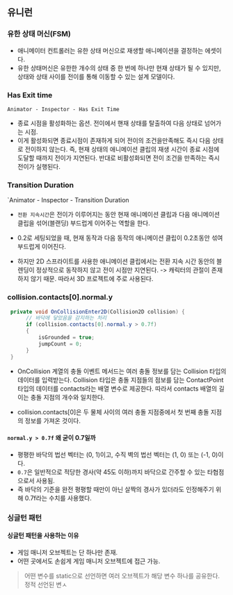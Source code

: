 
## 유니런

### 유한 상태 머신(FSM)

- 애니메이터 컨트롤러는 유한 상태 머신으로 재생할 애니메이션을 결정하는 에셋이다.
- 유한 상태머신은 유한한 개수의 상태 중 한 번에 하나만 현재 상태가 될 수 있지만, 상태와 상태 사이를 전이를 통해 이동할 수 있는 설계 모델이다.

### Has Exit time

`Animator - Inspector - Has Exit Time`

- 종료 시점을 활성화하는 옵션. 전이에서 핸재 상태를 탈출하여 다음 상태로 넘어가는 시점. 
- 이게 활성화되면 종료시점이 존재하게 되어 전이의 조건을만족해도 즉시 다음 상태로 전이하지 않는다. 즉, 현재 상태의 애니메이션 클립의 재생 시간이 종료 시점에 도달할 때까지 전이가 지연된다. 반대로 비활성화되면 전이 조건을 만족하는 즉시 전이가 실행된다.

### Transition Duration

`Animator - Inspector - Transition Duration

- `전환 지속시간`은 전이가 이루어지는 동안 현재 애니메이션 클립과 다음 애니메이션 클립을 섞어(블랜딩) 부드럽게 이어주는 역할을 한다.

- 0.2로 세팅되었을 때, 현재 동작과 다음 동작의 애니메이션 클립이 0.2초동안 섞여 부드럽게 이어진다.

- 하지만 2D 스프라이트를 사용한 애니메이션 클립에서는 전환 지속 시간 동안의 블렌딩이 정상적으로 동작하지 않고 전이 시점만 지연된다. -> 캐릭터의 관절이 존재하지 않기 때문. 따라서 3D 프로젝트에 주로 사용된다.

### collision.contacts[0].normal.y

~~~ cs
 private void OnCollisionEnter2D(Collision2D collision) {
      // 바닥에 닿았음을 감지하는 처리
      if (collision.contacts[0].normal.y > 0.7f)
      {
          isGrounded = true;
          jumpCount = 0;
      }
 }
~~~
- OnCollision 계열의 충돌 이벤트 메서드는 여러 충돌 정보를 담는 Collision 타입의 데이터를 입력받는다. Collision 타입은 충돌 지점들의 점보를 담는 ContactPoint 타입의 데이터를 contacts라는 배열 변수로 제공한다. 따라서 contacts 배열의 길이는 충돌 지점의 개수와 일치한다.

- collision.contacts[0]은 두 물체 사이의 여러 충돌 지점중에서 첫 번째 충돌 지점의 정보를 가져온 것이다.

#### **`normal.y > 0.7f`** 왜 굳이 0.7일까

- 평평한 바닥의 법선 벡터는 (0, 1)이고, 수직 벽의 법선 벡터는 (1, 0) 또는 (-1, 0)이다.
- `0.7`은 일반적으로 적당한 경사(약 45도 이하)까지 바닥으로 간주할 수 있는 타협점으로서 사용됨. 
- 즉 바닥의 기준을 완전 평평할 때만이 아닌 살짝의 경사가 있더라도 인정해주기 위해 0.7f라는 수치를 사용했다. 

### 싱글턴 패턴

#### 싱글턴 패턴을 사용하는 이유

- 게임 매니저 오브젝트는 단 하나만 존재.
- 어떤 곳에서도 손쉽게 게임 매니저 오브젝트에 접근 가능.

> 어떤 변수를 static으로 선언하면 여러 오브젝트가 해당 변수 하나를 공유한다. 정적 선언된 변ㅅ